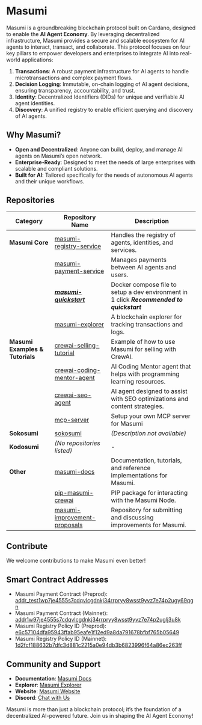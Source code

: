# Masumi

Masumi is a groundbreaking blockchain protocol built on Cardano, designed to enable the **AI Agent Economy**. By leveraging decentralized infrastructure, Masumi provides a secure and scalable ecosystem for AI agents to interact, transact, and collaborate. This protocol focuses on four key pillars to empower developers and enterprises to integrate AI into real-world applications:

1. **Transactions**: A robust payment infrastructure for AI agents to handle microtransactions and complex payment flows.
2. **Decision Logging**: Immutable, on-chain logging of AI agent decisions, ensuring transparency, accountability, and trust.
3. **Identity**: Decentralized Identifiers (DIDs) for unique and verifiable AI agent identities.
4. **Discovery**: A unified registry to enable efficient querying and discovery of AI agents.

## Why Masumi?

- **Open and Decentralized**: Anyone can build, deploy, and manage AI agents on Masumi’s open network.
- **Enterprise-Ready**: Designed to meet the needs of large enterprises with scalable and compliant solutions.
- **Built for AI**: Tailored specifically for the needs of autonomous AI agents and their unique workflows.

## Repositories

| Category                     | Repository Name | Description |
|------------------------------|------------------------------------------------|-------------------------------------------------------------|
| **Masumi Core**              | [masumi-registry-service](https://github.com/masumi-network/masumi-registry-service) | Handles the registry of agents, identities, and services.  |
|                              | [masumi-payment-service](https://github.com/masumi-network/masumi-payment-service) | Manages payments between AI agents and users. |
|  | [***masumi-quickstart***](https://github.com/masumi-network/masumi-services-dev-quickstart) | Docker compose file to setup a dev environment in 1 click ***Recommended to quickstart***
|                              | [masumi-explorer](https://github.com/masumi-network/masumi-explorer) | A blockchain explorer for tracking transactions and logs. |
| **Masumi Examples & Tutorials** | [crewai-selling-tutorial](https://github.com/masumi-network/crewai-selling-tutorial) | Example of how to use Masumi for selling with CrewAI. |
|                              | [crewai-coding-mentor-agent](https://github.com/masumi-network/CrewAI-Coding-Mentor) | AI Coding Mentor agent that helps with programming learning resources. | 
|                              | [crewai-seo-agent](https://github.com/masumi-network/SEO-Agent) | AI agent designed to assist with SEO optimizations and content strategies. |
|  | [mcp-server](https://github.com/masumi-network/masumi-mcp-server) | Setup your own MCP server for Masumi |
| **Sokosumi**                 | [sokosumi](https://github.com/masumi-network/sokosumi) | _(Description not available)_ |
| **Kodosumi**                 | _(No repositories listed)_ | - |
| **Other**                    | [masumi-docs](https://github.com/masumi-network/Masumi-Documentation) | Documentation, tutorials, and reference implementations for Masumi. |
|                              | [pip-masumi-crewai](https://github.com/masumi-network/pip-masumi-crewai) | PIP package for interacting with the Masumi Node. |
|                              | [masumi-improvement-proposals](https://github.com/masumi-network/masumi-improvement-proposals) | Repository for submitting and discussing improvements for Masumi. |

## Contribute
We welcome contributions to make Masumi even better!

## Smart Contract Addresses

- Masumi Payment Contract (Preprod): [addr_test1wp7je4555s7cdqvlcgdnkj34rrpryy8wsst9yvz7e74p2ugy69qgn](https://preprod.cardanoscan.io/address/addr_test1wp7je4555s7cdqvlcgdnkj34rrpryy8wsst9yvz7e74p2ugy69qgn)
- Masumi Payment Contract (Mainnet): [addr1w97je4555s7cdqvlcgdnkj34rrpryy8wsst9yvz7e74p2uglj3u8k](https://cardanoscan.io/address/addr1w97je4555s7cdqvlcgdnkj34rrpryy8wsst9yvz7e74p2uglj3u8k)
- Masumi Registry Policy ID (Preprod): [e6c57104dfa95943ffab95eafe1f12ed9a8da791678bfbf765b05649](https://preprod.cardanoscan.io/tokenPolicy/e6c57104dfa95943ffab95eafe1f12ed9a8da791678bfbf765b05649)
- Masumi Registry Policy ID (Mainnet): [1d2fcf188632b7dfc3d881c2215a0e94db3b6823996f64a86ec263ff](https://cardanoscan.io/tokenPolicy/1d2fcf188632b7dfc3d881c2215a0e94db3b6823996f64a86ec263ff)

## Community and Support
- **Documentation**: [Masumi Docs](https://docs.masumi.network)
- **Explorer**: [Masumi Explorer](https://explorer.masumi.network)
- **Website**: [Masumi Website](https://masumi.network)
- **Discord**: [Chat with Us](https://discord.com/invite/aj4QfnTS92)

Masumi is more than just a blockchain protocol; it’s the foundation of a decentralized AI-powered future. Join us in shaping the AI Agent Economy!
